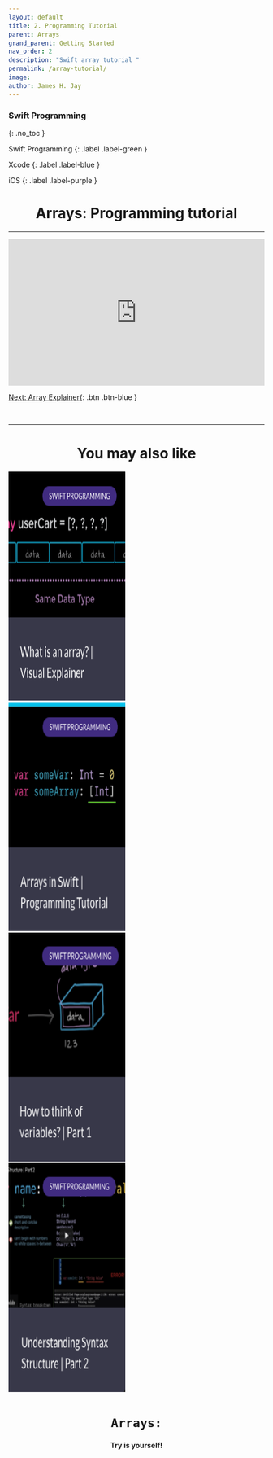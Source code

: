```yaml
---
layout: default
title: 2. Programming Tutorial
parent: Arrays
grand_parent: Getting Started
nav_order: 2
description: "Swift array tutorial "
permalink: /array-tutorial/
image: 
author: James H. Jay
---
```

### Swift Programming 
{: .no_toc }

Swift Programming
{: .label .label-green }

Xcode
{: .label .label-blue }

iOS
{: .label .label-purple }

<h1><center> Arrays: Programming tutorial</center></h1> 

---

<div style="padding:57.14% 0 0 0;position:relative;"><iframe src="https://player.vimeo.com/video/508643674?h=cf8bb2839a&amp;badge=0&amp;autopause=0&amp;player_id=0&amp;app_id=58479" frameborder="0" allow="autoplay; fullscreen; picture-in-picture" allowfullscreen style="position:absolute;top:0;left:0;width:100%;height:100%;" title="Array | Programming Tutorial"></iframe></div><script src="https://player.vimeo.com/api/player.js"></script>

[Next: Array Explainer](/array-explainer){: .btn .btn-blue }

<br>

---

<h1><center> You may also like </center></h1>
<div class="row">
    <div class="column_grid">
        <a href="/array-explainer">
            <img border="0" alt="img" src="/assets/images/cards/box1.png" width="230" height="450">
        </a>
    </div>
    <div class="column_grid">
        <a href="/array-tutorial">
            <img border="0" alt="img" src="/assets/images/cards/box2.png" width="230" height="450">
        </a>
    </div>
    <div class="column_grid">
        <a href="/var-1">
            <img border="0" alt="img" src="/assets/images/cards/box3.png" width="230" height="450">
        </a>
    </div>      
    <div class="column_grid">
        <a href="/var-2">
            <img border="0" alt="img" src="/assets/images/cards/box4.png" width="230" height="450">
        </a>
    </div>
</div>

<h1><center><code>Arrays:</code><br></center></h1>
<h4><center>Try is yourself! </center></h4><br>
<script src="https://gist.github.com/jameshjay/d2b3059456b90377d18510a9bd0623b9.js"></script>